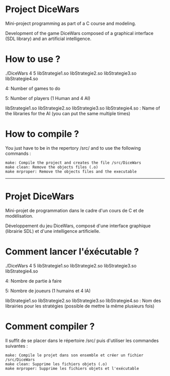 Project DiceWars
===================

Mini-project programming as part of a C course and modeling.

Development of the game DiceWars composed of a graphical interface (SDL library) and an artificial intelligence.

How to use ?
===================

./DiceWars 4 5 libStrategie1.so libStrategie2.so libStrategie3.so libStrategie4.so

4: Number of games to do

5: Number of players (1 Human and 4 AI)

libStrategie1.so libStrategie2.so libStrategie3.so libStrategie4.so : Name of the libraries for the AI (you can put the same multiple times)

How to compile ?
===================

You just have to be in the repertory /src/ and to use the following commands :

    make: Compile the project and creates the file /src/DiceWars
    make clean: Remove the objects files (.o)
    make mrproper: Remove the objects files and the executable

_______________

Projet DiceWars
===================

Mini-projet de programmation dans le cadre d'un cours de C et de modélisation.

Développement du jeu DiceWars, composé d'une interface graphique (librairie SDL) et d'une intelligence artificielle.

Comment lancer l'éxécutable ?
===================

./DiceWars 4 5 libStrategie1.so libStrategie2.so libStrategie3.so libStrategie4.so

4: Nombre de partie à faire

5: Nombre de joueurs (1 humains et 4 IA)

libStrategie1.so libStrategie2.so libStrategie3.so libStrategie4.so : Nom des librairies pour les stratégies (possible de mettre la même plusieurs fois)

Comment compiler ?
===================

Il suffit de se placer dans le répertoire /src/ puis d'utiliser les commandes suivantes :

    make: Compile le projet dans son ensemble et créer un fichier /src/DiceWars
    make clean: Supprime les fichiers objets (.o)
    make mrproper: Supprime les fichiers objets et l'exécutable

    
